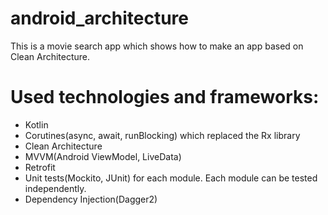 # android_architecture

This is a movie search app which shows how to make an app based on Clean Architecture.

# Used technologies and frameworks:
- Kotlin
- Corutines(async, await, runBlocking) which replaced the Rx library
- Clean Architecture
- MVVM(Android ViewModel, LiveData)
- Retrofit
- Unit tests(Mockito, JUnit) for each module. Each module can be tested independently.
- Dependency Injection(Dagger2)

